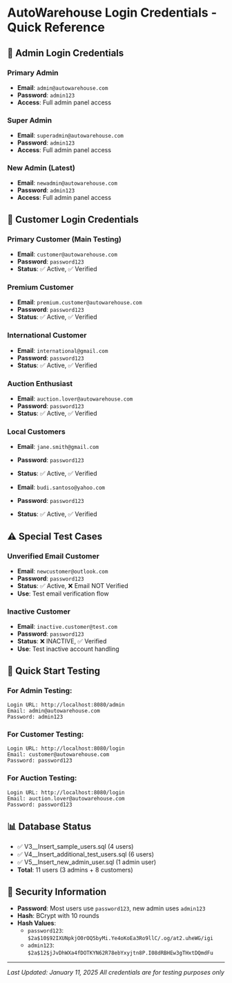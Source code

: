 # AutoWarehouse Login Credentials - Quick Reference

## 🔑 Admin Login Credentials

### Primary Admin
- **Email**: `admin@autowarehouse.com`
- **Password**: `admin123`
- **Access**: Full admin panel access

### Super Admin
- **Email**: `superadmin@autowarehouse.com`
- **Password**: `admin123`
- **Access**: Full admin panel access

### New Admin (Latest)
- **Email**: `newadmin@autowarehouse.com`
- **Password**: `admin123`
- **Access**: Full admin panel access

## 👤 Customer Login Credentials

### Primary Customer (Main Testing)
- **Email**: `customer@autowarehouse.com`
- **Password**: `password123`
- **Status**: ✅ Active, ✅ Verified

### Premium Customer
- **Email**: `premium.customer@autowarehouse.com`
- **Password**: `password123`
- **Status**: ✅ Active, ✅ Verified

### International Customer
- **Email**: `international@gmail.com`
- **Password**: `password123`
- **Status**: ✅ Active, ✅ Verified

### Auction Enthusiast
- **Email**: `auction.lover@autowarehouse.com`
- **Password**: `password123`
- **Status**: ✅ Active, ✅ Verified

### Local Customers
- **Email**: `jane.smith@gmail.com`
- **Password**: `password123`
- **Status**: ✅ Active, ✅ Verified

- **Email**: `budi.santoso@yahoo.com`
- **Password**: `password123`
- **Status**: ✅ Active, ✅ Verified

## ⚠️ Special Test Cases

### Unverified Email Customer
- **Email**: `newcustomer@outlook.com`
- **Password**: `password123`
- **Status**: ✅ Active, ❌ Email NOT Verified
- **Use**: Test email verification flow

### Inactive Customer
- **Email**: `inactive.customer@test.com`
- **Password**: `password123`
- **Status**: ❌ INACTIVE, ✅ Verified
- **Use**: Test inactive account handling

## 🚀 Quick Start Testing

### For Admin Testing:
```
Login URL: http://localhost:8080/admin
Email: admin@autowarehouse.com
Password: admin123
```

### For Customer Testing:
```
Login URL: http://localhost:8080/login
Email: customer@autowarehouse.com
Password: password123
```

### For Auction Testing:
```
Login URL: http://localhost:8080/login
Email: auction.lover@autowarehouse.com
Password: password123
```

## 📊 Database Status
- ✅ V3__Insert_sample_users.sql (4 users)
- ✅ V4__Insert_additional_test_users.sql (6 users)
- ✅ V5__Insert_new_admin_user.sql (1 admin user)
- **Total**: 11 users (3 admins + 8 customers)

## 🔐 Security Information
- **Password**: Most users use `password123`, new admin uses `admin123`
- **Hash**: BCrypt with 10 rounds
- **Hash Values**: 
  - `password123`: `$2a$10$92IXUNpkjO0rOQ5byMi.Ye4oKoEa3Ro9llC/.og/at2.uheWG/igi`
  - `admin123`: `$2a$12$jJvDhWXa4fDOTKYN62R78ebYxyjtn8P.I08dRBHEw3gTHxtDQmdFu`

---
*Last Updated: January 11, 2025*
*All credentials are for testing purposes only*
